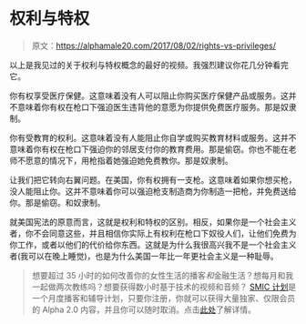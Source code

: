 # 权利与特权

> 原文：<https://alphamale20.com/2017/08/02/rights-vs-privileges/>

以上是我见过的关于权利与特权概念的最好的视频。我强烈建议你花几分钟看完它。

你有权享受医疗保健。这意味着没有人可以阻止你购买医疗保健产品或服务。这并不意味着你有权在枪口下强迫医生违背他的意愿为你提供免费医疗服务。那是奴隶制。

你有受教育的权利。这意味着没有人能阻止你自学或购买教育材料或服务。这并不意味着你有权在枪口下强迫你的邻居支付你的教育费用。那是偷窃。你也不能在老师不愿意的情况下，用枪指着她强迫她免费教你。那是奴隶制。

让我们把它转向右翼问题。在美国，你有权拥有一支枪。这意味着如果你想买枪，没人能阻止你。这并不意味着你可以强迫枪支制造商为你制造一把枪，并免费送给你。那是偷窃。和奴隶制。

就美国宪法的原意而言，这就是权利和特权的区别。相反，如果你是一个社会主义者，你不会同意这些，并且相信你实际上有权利在枪口下奴役人们，让他们免费为你工作，或者以他们的代价给你东西。这就是为什么我很高兴我不是一个社会主义者(我可以在晚上睡觉)，也是为什么美国一年比一年更社会主义是一种耻辱。

> 想要超过 35 小时的如何改善你的女性生活的播客*和*金融生活？想每月和我一起做两次教练吗？想要获得数小时基于技术的视频和音频？ [SMIC 计划](https://alphamale20.kartra.com/page/vIL17)是一个月度播客和辅导计划，只要你注册，你就可以获得大量独家、仅限会员的 Alpha 2.0 内容，并且你可以随时取消。点击[此处](https://alphamale20.kartra.com/page/vIL17)了解详情。
> 
> 